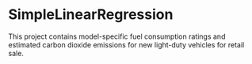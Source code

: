 # SimpleLinearRegression
This project contains model-specific fuel consumption ratings and estimated carbon dioxide emissions for new light-duty vehicles for retail sale.
